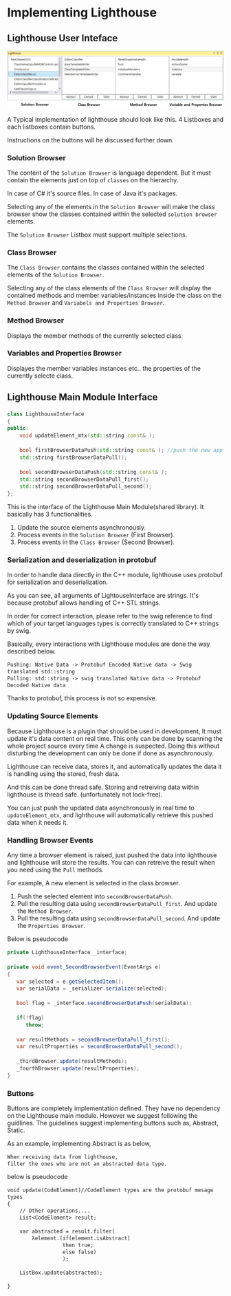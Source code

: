 # Implementing Lighthouse
## Lighthouse User Inteface

![ExampleImage](../../Examples/ExampleImage.jpg)

A Typical implementation of lighthouse should look like this.
4 Listboxes and each listboxes contain buttons.

Instructions on the buttons will he discussed further down.

### Solution Browser
The content of the ```Solution Browser``` is language dependent.
But it must contain the elements just on top of ```classes``` on the hierarchy.

In case of C# it's source files.
In case of Java it's packages.

Selecting any of the elements in the ```Solution Browser``` will make
the class browser show the classes contained within the selected ```solution browser``` elements.

The ```Solution Browser``` Listbox must support multiple selections.

### Class Browser
The ```Class Browser``` contains the classes contained within the selected elements of the ```Solution Browser```.

Selecting any of the class elements of the ```Class Browser``` will display the contained
methods and member variables/instances inside the class
on the ```Method Browser``` and ```Variabels and Properties Browser```.  

### Method Browser
Displays the member methods of the currently selected class.

### Variables and Properties Browser
Displayes the member variables instances etc.. the properties of the currently selecte class.


## Lighthouse Main Module Interface
```C++
class LighthouseInterface
{
public:
	void updateElement_mtx(std::string const& );

	bool firstBrowserDataPush(std::string const& ); //push the new app state, pull the changed data state
	std::string firstBrowserDataPull();

	bool secondBrowserDataPush(std::string const& );
	std::string secondBrowserDataPull_first();
	std::string secondBrowserDataPull_second();
};
```

This is the interface of the Lighthouse Main Module(shared library).
It basically has 3 functionalities.

1. Update the source elements asynchronously.
2. Process events in the ```Solution Browser``` (First Browser).
3. Process events in the ```Class Browser``` (Second Browser).

### Serialization and deserialization in protobuf
In order to handle data directly in the C++ module, lighthouse uses protobuf
for serialization and deserialization.  

As you can see, all arguments of LightouseInterface are strings.
It's because protobuf allows handling of C++ STL strings.

In order for correct interaction, please refer to the swig reference
to find which of your target languages types is correctly translated to C++ strings by swig.

Basically, every interactions with Lighthouse modules are done the way described below.

```
Pushing: Native Data -> Protobuf Encoded Native data -> Swig translated std::string
Pulling: std::string -> swig translated Native data -> Protobuf Decoded Native data
```
Thanks to protobuf, this process is not so expensive.


### Updating Source Elements
Because Lighthouse is a plugin that should be used in development,
It must update it's data content on real time.
This only can be done by scanning the whole project source every time
A change is suspected. Doing this without disturbing the development
can only be done if done as asynchronously.

Lighthouse can receive data, stores it, and automatically updates the data
it is handling using the stored, fresh data.

And this can be done thread safe. Storing and retreiving data within lighthouse is thread safe.
(unfortunately not lock-free).

You can just push the updated data asynchronously in real time to ```updateElement_mtx```,
and lighthouse will automatically retrieve this pushed data when it needs it.

### Handling Browser Events
Any time a browser element is raised,
just pushed the data into lighthouse and lighthouse will store the results.
You can can retreive the result when you need using the ```Pull``` methods.

For example,
A new element is selected in the class browser.  

1. Push the selected element into ```secondBrowserDataPush```.
2. Pull the resulting data using ```secondBrowserDataPull_first```.
And update the ```Method Browser```.
3. Pull the resulting data using ```secondBrowserDataPull_second```.
And update the ```Properties Browser```.

Below is pseudocode 

```csharp
private LighthouseInterface _interface;

private void event_SecondBrowserEvent(EventArgs e)
{
   var selected = e.getSelectedItem();
   var serialData = _serializer.serialize(selected);

   bool flag = _interface.secondBrowserDataPush(serialData);

   if(!flag)
      throw;

   var resultMethods = secondBrowserDataPull_first();
   var resultProperties = secondBrowserDataPull_second();

   _thirdBrowser.update(resultMethods);
   _fourthBrowser.update(resultProperties);
}
```

### Buttons
Buttons are completely implementation defined. They have no dependency on the Lighthouse main module.
However we suggest following the guidlines. The guidelines suggest implementing buttons such as,
Abstract, Static.

As an example, implementing Abstract is as below,

```
When receiving data from lighthouse,
filter the ones who are not an abstracted data type.
```
below is pseudocode

```Csharp
void update(CodeElement)//CodeElement types are the protobuf mesage types
{
    // Other operations....
    List<CodeElement> result;

    var abstracted = result.filter(
        λelement.(if(element.isAbstract)
                  then true;
                  else false)
                  );
    
    ListBox.update(abstracted);

}
```
